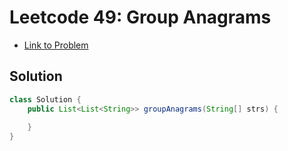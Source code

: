 # Leetcode 49: Group Anagrams

- [Link to Problem](https://leetcode.com/problems/group-anagrams/)


## Solution
```java
class Solution {
    public List<List<String>> groupAnagrams(String[] strs) {
        
    }
}
```
